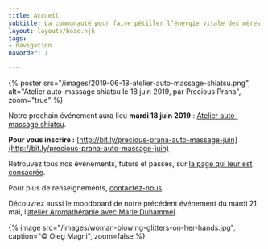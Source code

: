 ```yaml
---
title: Accueil
subtitle: La communauté pour faire pétiller l’énergie vitale des mères actives
layout: layouts/base.njk
tags:
- navigation
navorder: 1

---
```

{% poster src="/images/2019-06-18-atelier-auto-massage-shiatsu.png", alt="Atelier auto-massage shiatsu le 18 juin 2019, par Precious Prana", zoom="true" %}

Notre prochain événement aura lieu **mardi 18 juin 2019** : [Atelier auto-massage shiatsu](/evenements/2019/06/18/atelier-auto-massage-shiatsu/).

**Pour vous inscrire :** [http://bit.ly/precious-prana-auto-massage-juin](http://bit.ly/precious-prana-auto-massage-juin)

Retrouvez tous nos événements, futurs et passés, sur [la page qui leur est consacrée](/evenements/).

Pour plus de renseignements, [contactez-nous](/contact/).

Découvrez aussi le moodboard de notre précédent événement du mardi 21 mai, l’[atelier Aromathérapie avec Marie Duhammel](/evenements/2019/05/21/atelier-aromatherapie/).

{% image src="/images/woman-blowing-glitters-on-her-hands.jpg", caption="© Oleg Magni", zoom=false %}